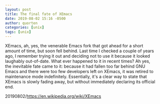 ```yaml
---
layout: post
title: The final fate of XEmacs
date: 2019-08-02 15:16 -0500
author: quorten
categories: [unix]
tags: [unix]
---
```


XEmacs, ah, yes, the venerable Emacs fork that got ahead for a short
amount of time, but soon fell behind.  Last time I checked a couple of
years ago, I remember trying it out and deciding not to use it because
it looked laughably out-of-date.  What ever happened to it in recent
times?  Ah yes, the inevitable fate came to it: because it had fallen
too far behind GNU Emacs and there were too few developers left on
XEmacs, it was retired to maintenance mode indefinitely.  Essentially,
it's a clear way to state that XEmacs is slowly fading away, but
without immediately declaring its official end.

20190802/https://en.wikipedia.org/wiki/XEmacs
